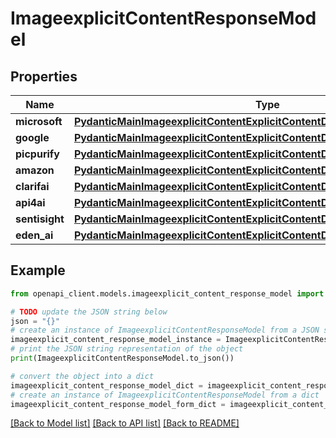 # ImageexplicitContentResponseModel


## Properties

Name | Type | Description | Notes
------------ | ------------- | ------------- | -------------
**microsoft** | [**PydanticMainImageexplicitContentExplicitContentDataClass94559364648912**](PydanticMainImageexplicitContentExplicitContentDataClass94559364648912.md) |  | [optional] 
**google** | [**PydanticMainImageexplicitContentExplicitContentDataClass94559364642800**](PydanticMainImageexplicitContentExplicitContentDataClass94559364642800.md) |  | [optional] 
**picpurify** | [**PydanticMainImageexplicitContentExplicitContentDataClass94559364412192**](PydanticMainImageexplicitContentExplicitContentDataClass94559364412192.md) |  | [optional] 
**amazon** | [**PydanticMainImageexplicitContentExplicitContentDataClass94559364404912**](PydanticMainImageexplicitContentExplicitContentDataClass94559364404912.md) |  | [optional] 
**clarifai** | [**PydanticMainImageexplicitContentExplicitContentDataClass94559364359824**](PydanticMainImageexplicitContentExplicitContentDataClass94559364359824.md) |  | [optional] 
**api4ai** | [**PydanticMainImageexplicitContentExplicitContentDataClass94559364221568**](PydanticMainImageexplicitContentExplicitContentDataClass94559364221568.md) |  | [optional] 
**sentisight** | [**PydanticMainImageexplicitContentExplicitContentDataClass94559364230016**](PydanticMainImageexplicitContentExplicitContentDataClass94559364230016.md) |  | [optional] 
**eden_ai** | [**PydanticMainImageexplicitContentExplicitContentDataClass94559364240752**](PydanticMainImageexplicitContentExplicitContentDataClass94559364240752.md) |  | [optional] 

## Example

```python
from openapi_client.models.imageexplicit_content_response_model import ImageexplicitContentResponseModel

# TODO update the JSON string below
json = "{}"
# create an instance of ImageexplicitContentResponseModel from a JSON string
imageexplicit_content_response_model_instance = ImageexplicitContentResponseModel.from_json(json)
# print the JSON string representation of the object
print(ImageexplicitContentResponseModel.to_json())

# convert the object into a dict
imageexplicit_content_response_model_dict = imageexplicit_content_response_model_instance.to_dict()
# create an instance of ImageexplicitContentResponseModel from a dict
imageexplicit_content_response_model_form_dict = imageexplicit_content_response_model.from_dict(imageexplicit_content_response_model_dict)
```
[[Back to Model list]](../README.md#documentation-for-models) [[Back to API list]](../README.md#documentation-for-api-endpoints) [[Back to README]](../README.md)


